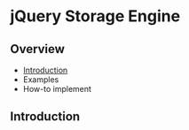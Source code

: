 jQuery Storage Engine
=====================

Overview
--------
* [Introduction](#introduction)
* Examples
* How-to implement

Introduction
------------
